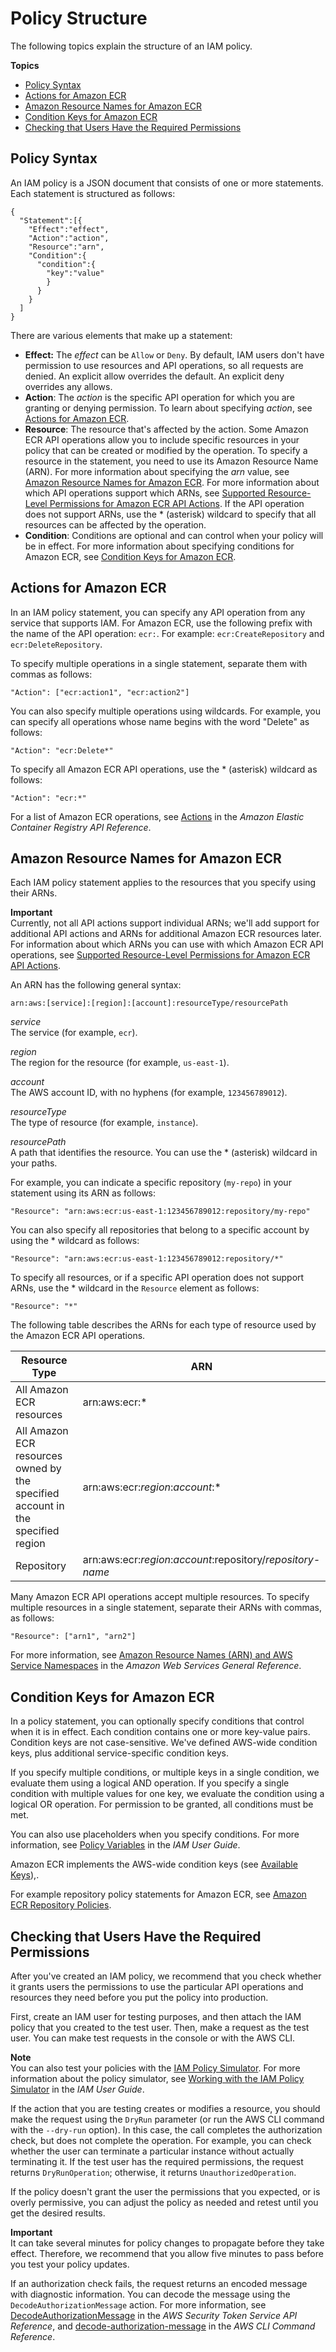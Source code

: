 # Policy Structure<a name="iam-policy-structure"></a>

The following topics explain the structure of an IAM policy\.

**Topics**
+ [Policy Syntax](#policy-syntax)
+ [Actions for Amazon ECR](#UsingWithECR_Actions)
+ [Amazon Resource Names for Amazon ECR](#ECR_ARN_Format)
+ [Condition Keys for Amazon ECR](#amazon-ecr-keys)
+ [Checking that Users Have the Required Permissions](#check-required-permissions)

## Policy Syntax<a name="policy-syntax"></a>

An IAM policy is a JSON document that consists of one or more statements\. Each statement is structured as follows:

```
{
  "Statement":[{
    "Effect":"effect",
    "Action":"action",
    "Resource":"arn",
    "Condition":{
      "condition":{
        "key":"value"
        }
      }
    }
  ]
}
```

There are various elements that make up a statement:
+ **Effect:** The *effect* can be `Allow` or `Deny`\. By default, IAM users don't have permission to use resources and API operations, so all requests are denied\. An explicit allow overrides the default\. An explicit deny overrides any allows\.
+ **Action**: The *action* is the specific API operation for which you are granting or denying permission\. To learn about specifying *action*, see [Actions for Amazon ECR](#UsingWithECR_Actions)\. 
+ **Resource**: The resource that's affected by the action\. Some Amazon ECR API operations allow you to include specific resources in your policy that can be created or modified by the operation\. To specify a resource in the statement, you need to use its Amazon Resource Name \(ARN\)\. For more information about specifying the *arn* value, see [Amazon Resource Names for Amazon ECR](#ECR_ARN_Format)\. For more information about which API operations support which ARNs, see [Supported Resource\-Level Permissions for Amazon ECR API Actions](ecr-supported-iam-actions-resources.md)\. If the API operation does not support ARNs, use the \* \(asterisk\) wildcard to specify that all resources can be affected by the operation\. 
+ **Condition**: Conditions are optional and can control when your policy will be in effect\. For more information about specifying conditions for Amazon ECR, see [Condition Keys for Amazon ECR](#amazon-ecr-keys)\.

## Actions for Amazon ECR<a name="UsingWithECR_Actions"></a>

In an IAM policy statement, you can specify any API operation from any service that supports IAM\. For Amazon ECR, use the following prefix with the name of the API operation: `ecr:`\. For example: `ecr:CreateRepository` and `ecr:DeleteRepository`\.

To specify multiple operations in a single statement, separate them with commas as follows:

```
"Action": ["ecr:action1", "ecr:action2"]
```

You can also specify multiple operations using wildcards\. For example, you can specify all operations whose name begins with the word "Delete" as follows:

```
"Action": "ecr:Delete*"
```

To specify all Amazon ECR API operations, use the \* \(asterisk\) wildcard as follows:

```
"Action": "ecr:*"
```

For a list of Amazon ECR operations, see [Actions](http://docs.aws.amazon.com/AmazonECR/latest/APIReference/API_Operations.html) in the *Amazon Elastic Container Registry API Reference*\.

## Amazon Resource Names for Amazon ECR<a name="ECR_ARN_Format"></a>

Each IAM policy statement applies to the resources that you specify using their ARNs\. 

**Important**  
Currently, not all API actions support individual ARNs; we'll add support for additional API actions and ARNs for additional Amazon ECR resources later\. For information about which ARNs you can use with which Amazon ECR API operations, see [Supported Resource\-Level Permissions for Amazon ECR API Actions](ecr-supported-iam-actions-resources.md)\. 

An ARN has the following general syntax:

```
arn:aws:[service]:[region]:[account]:resourceType/resourcePath
```

*service*  
The service \(for example, `ecr`\)\.

*region*  
The region for the resource \(for example, `us-east-1`\)\.

*account*  
The AWS account ID, with no hyphens \(for example, `123456789012`\)\.

*resourceType*  
The type of resource \(for example, `instance`\)\.

*resourcePath*  
A path that identifies the resource\. You can use the \* \(asterisk\) wildcard in your paths\.

For example, you can indicate a specific repository \(`my-repo`\) in your statement using its ARN as follows: 

```
"Resource": "arn:aws:ecr:us-east-1:123456789012:repository/my-repo"
```

You can also specify all repositories that belong to a specific account by using the \* wildcard as follows:

```
"Resource": "arn:aws:ecr:us-east-1:123456789012:repository/*"
```

To specify all resources, or if a specific API operation does not support ARNs, use the \* wildcard in the `Resource` element as follows:

```
"Resource": "*"
```

The following table describes the ARNs for each type of resource used by the Amazon ECR API operations\. 


| Resource Type | ARN | 
| --- | --- | 
|  All Amazon ECR resources  |  arn:aws:ecr:\*  | 
|  All Amazon ECR resources owned by the specified account in the specified region  |  arn:aws:ecr:*region*:*account*:\*  | 
|  Repository  |  arn:aws:ecr:*region*:*account*:repository/*repository\-name*  | 

Many Amazon ECR API operations accept multiple resources\. To specify multiple resources in a single statement, separate their ARNs with commas, as follows:

```
"Resource": ["arn1", "arn2"]
```

For more information, see [Amazon Resource Names \(ARN\) and AWS Service Namespaces](http://docs.aws.amazon.com/general/latest/gr/aws-arns-and-namespaces.html) in the *Amazon Web Services General Reference*\. 

## Condition Keys for Amazon ECR<a name="amazon-ecr-keys"></a>

In a policy statement, you can optionally specify conditions that control when it is in effect\. Each condition contains one or more key\-value pairs\. Condition keys are not case\-sensitive\. We've defined AWS\-wide condition keys, plus additional service\-specific condition keys\.

If you specify multiple conditions, or multiple keys in a single condition, we evaluate them using a logical AND operation\. If you specify a single condition with multiple values for one key, we evaluate the condition using a logical OR operation\. For permission to be granted, all conditions must be met\.

You can also use placeholders when you specify conditions\. For more information, see [Policy Variables](http://docs.aws.amazon.com/IAM/latest/UserGuide/PolicyVariables.html) in the *IAM User Guide*\.

Amazon ECR implements the AWS\-wide condition keys \(see [Available Keys](http://docs.aws.amazon.com/IAM/latest/UserGuide/AccessPolicyLanguage_ElementDescriptions.html#AvailableKeys)\),\.

For example repository policy statements for Amazon ECR, see [Amazon ECR Repository Policies](RepositoryPolicies.md)\.

## Checking that Users Have the Required Permissions<a name="check-required-permissions"></a>

After you've created an IAM policy, we recommend that you check whether it grants users the permissions to use the particular API operations and resources they need before you put the policy into production\.

First, create an IAM user for testing purposes, and then attach the IAM policy that you created to the test user\. Then, make a request as the test user\. You can make test requests in the console or with the AWS CLI\. 

**Note**  
You can also test your policies with the [IAM Policy Simulator](https://policysim.aws.amazon.com/home/index.jsp?#)\. For more information about the policy simulator, see [Working with the IAM Policy Simulator](http://docs.aws.amazon.com/IAM/latest/UserGuide/policies_testing-policies.html) in the *IAM User Guide*\.

If the action that you are testing creates or modifies a resource, you should make the request using the `DryRun` parameter \(or run the AWS CLI command with the `--dry-run` option\)\. In this case, the call completes the authorization check, but does not complete the operation\. For example, you can check whether the user can terminate a particular instance without actually terminating it\. If the test user has the required permissions, the request returns `DryRunOperation`; otherwise, it returns `UnauthorizedOperation`\.

If the policy doesn't grant the user the permissions that you expected, or is overly permissive, you can adjust the policy as needed and retest until you get the desired results\. 

**Important**  
It can take several minutes for policy changes to propagate before they take effect\. Therefore, we recommend that you allow five minutes to pass before you test your policy updates\.

If an authorization check fails, the request returns an encoded message with diagnostic information\. You can decode the message using the `DecodeAuthorizationMessage` action\. For more information, see [DecodeAuthorizationMessage](http://docs.aws.amazon.com/STS/latest/APIReference/API_DecodeAuthorizationMessage.html) in the *AWS Security Token Service API Reference*, and [decode\-authorization\-message](http://docs.aws.amazon.com/cli/latest/reference/sts/decode-authorization-message.html) in the *AWS CLI Command Reference*\.
